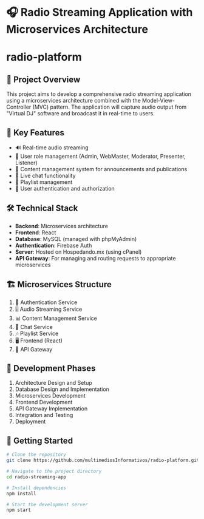 # 🎧 Radio Streaming Application with Microservices Architecture
# radio-platform
## 🌟 Project Overview

This project aims to develop a comprehensive radio streaming application using a microservices architecture combined with the Model-View-Controller (MVC) pattern. The application will capture audio output from "Virtual DJ" software and broadcast it in real-time to users.

## 🚀 Key Features

- 🔊 Real-time audio streaming
- 👥 User role management (Admin, WebMaster, Moderator, Presenter, Listener)
- 📝 Content management system for announcements and publications
- 💬 Live chat functionality
- 🎵 Playlist management
- 🔐 User authentication and authorization

## 🛠 Technical Stack

- **Backend**: Microservices architecture
- **Frontend**: React
- **Database**: MySQL (managed with phpMyAdmin)
- **Authentication**: Firebase Auth
- **Server**: Hosted on Hospedando.mx (using cPanel)
- **API Gateway**: For managing and routing requests to appropriate microservices

## 🏗 Microservices Structure

1. 🔑 Authentication Service
2. 🎚 Audio Streaming Service
3. 📊 Content Management Service
4. 💬 Chat Service
5. 🎶 Playlist Service
6. 🖥 Frontend (React)
7. 🚪 API Gateway

## 📅 Development Phases

1. Architecture Design and Setup
2. Database Design and Implementation
3. Microservices Development
4. Frontend Development
5. API Gateway Implementation
6. Integration and Testing
7. Deployment

## 🏁 Getting Started

```bash
# Clone the repository
git clone https://github.com/multimediosInformativos/radio-platform.git

# Navigate to the project directory
cd radio-streaming-app

# Install dependencies
npm install

# Start the development server
npm start
